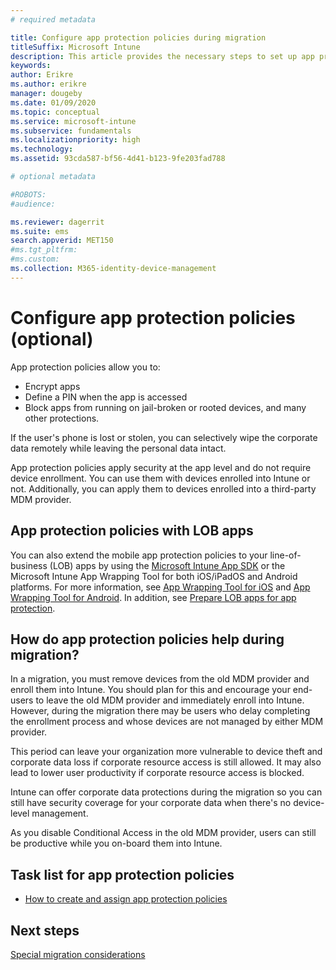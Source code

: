```yaml
---
# required metadata

title: Configure app protection policies during migration
titleSuffix: Microsoft Intune
description: This article provides the necessary steps to set up app protection policies during a Microsoft Intune migration.
keywords:
author: Erikre
ms.author: erikre
manager: dougeby
ms.date: 01/09/2020
ms.topic: conceptual
ms.service: microsoft-intune
ms.subservice: fundamentals
ms.localizationpriority: high
ms.technology:
ms.assetid: 93cda587-bf56-4d41-b123-9fe203fad788

# optional metadata

#ROBOTS:
#audience:

ms.reviewer: dagerrit
ms.suite: ems
search.appverid: MET150
#ms.tgt_pltfrm:
#ms.custom:
ms.collection: M365-identity-device-management
---
```


# Configure app protection policies (optional)


App protection policies allow you to:
* Encrypt apps
* Define a PIN when the app is accessed
* Block apps from running on jail-broken or rooted devices, and many other protections.

If the user's phone is lost or stolen, you can selectively wipe the corporate data remotely while leaving the personal data intact.

App protection policies apply security at the app level and do not require device enrollment. You can use them with devices enrolled into Intune or not. Additionally, you can apply them to devices enrolled into a third-party MDM provider.

## App protection policies with LOB apps

You can also extend the mobile app protection policies to your line-of-business (LOB) apps by using the [Microsoft Intune App SDK](../developer/app-sdk-get-started.md) or the Microsoft Intune App Wrapping Tool for both iOS/iPadOS and Android platforms. For more information, see [App Wrapping Tool for iOS](../developer/app-wrapper-prepare-ios.md) and [App Wrapping Tool for Android](./../developer/app-wrapper-prepare-android.md). In addition, see [Prepare LOB apps for app protection](../developer/apps-prepare-mobile-application-management.md).

## How do app protection policies help during migration?

In a migration, you must remove devices from the old MDM provider and enroll them into Intune. You should plan for this and encourage your end-users to leave the old MDM provider and immediately enroll into Intune. However, during the migration there may be users who delay completing the enrollment process and whose devices are not managed by either MDM provider.

This period can leave your organization more vulnerable to device theft and corporate data loss if corporate resource access is still allowed. It may also lead to lower user productivity if corporate resource access is blocked.

Intune can offer corporate data protections during the migration so you can still have security coverage for your corporate data when there's no device-level management.

As you disable Conditional Access in the old MDM provider, users can still be productive while you on-board them into Intune.

## Task list for app protection policies

- [How to create and assign app protection policies](../apps/app-protection-policies.md)

## Next steps

[Special migration considerations](migration-guide-considerations.md)
